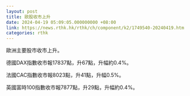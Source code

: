 ```yaml
---
layout: post
title: 歐股收市上升
date: 2024-04-19 05:09:05.000000000 +08:00
link: https://news.rthk.hk/rthk/ch/component/k2/1749540-20240419.htm
categories: rthk
---
```


歐洲主要股市收市上升。

德國DAX指數收市報17837點，升67點，升幅約0.4%。

法國CAC指數收市報8023點，升41點，升幅0.5%。

英國富時100指數收市報7877點，升29點，升幅約0.4%。
